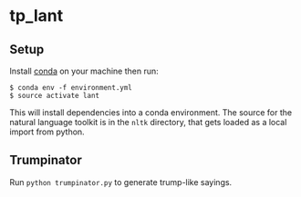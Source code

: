 # tp_lant

## Setup

Install [conda](http://conda.pydata.org/docs/) on your machine then run:

    $ conda env -f environment.yml
    $ source activate lant

This will install dependencies into a conda environment. The source for the
natural language toolkit is in the `nltk` directory, that gets loaded as a local import
from python.

## Trumpinator

Run `python trumpinator.py` to generate trump-like sayings.


